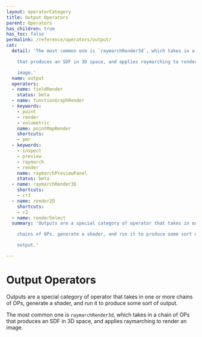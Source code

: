 ```yaml
---
layout: operatorCategory
title: Output Operators
parent: Operators
has_children: true
has_toc: false
permalink: /reference/operators/output/
cat:
  detail: 'The most common one is `raymarchRender3d`, which takes in a chain of OPs

    that produces an SDF in 3D space, and applies raymarching to render an

    image.'
  name: output
  operators:
  - name: fieldRender
    status: beta
  - name: functionGraphRender
  - keywords:
    - point
    - render
    - volumetric
    name: pointMapRender
    shortcuts:
    - pmr
  - keywords:
    - inspect
    - preview
    - raymarch
    - render
    name: raymarchPreviewPanel
    status: beta
  - name: raymarchRender3D
    shortcuts:
    - rr3
  - name: render2D
    shortcuts:
    - r2
  - name: renderSelect
  summary: 'Outputs are a special category of operator that takes in one or more

    chains of OPs, generate a shader, and run it to produce some sort of

    output.'

---
```


# Output Operators

Outputs are a special category of operator that takes in one or more
chains of OPs, generate a shader, and run it to produce some sort of
output.

The most common one is `raymarchRender3d`, which takes in a chain of OPs
that produces an SDF in 3D space, and applies raymarching to render an
image.

